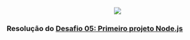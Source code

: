 <h1 align="center">
  <img src="https://user-images.githubusercontent.com/37571156/80209139-df737400-8607-11ea-8ccf-c39b2564dc3b.png" />
</h1>

### Resolução do [Desafio 05: Primeiro projeto Node.js](https://github.com/Rocketseat/bootcamp-gostack-desafios/tree/master/desafio-fundamentos-nodejs)
